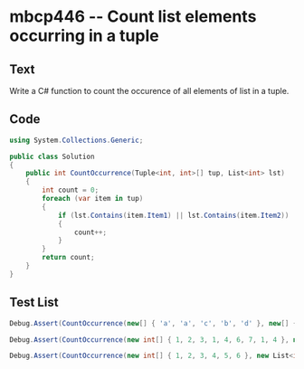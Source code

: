 # mbcp446 -- Count list elements occurring in a tuple

## Text

Write a C# function to count the occurence of all elements of list in a tuple.

## Code

```csharp
using System.Collections.Generic;

public class Solution
{
    public int CountOccurrence(Tuple<int, int>[] tup, List<int> lst)
    {
        int count = 0;
        foreach (var item in tup)
        {
            if (lst.Contains(item.Item1) || lst.Contains(item.Item2))
            {
                count++;
            }
        }
        return count;
    }
}
```

## Test List

```csharp
Debug.Assert(CountOccurrence(new[] { 'a', 'a', 'c', 'b', 'd' }, new[] { 'a', 'b' }) == 3);
```

```csharp
Debug.Assert(CountOccurrence(new int[] { 1, 2, 3, 1, 4, 6, 7, 1, 4 }, new int[] { 1, 4, 7 }) == 6);
```

```csharp
Debug.Assert(CountOccurrence(new int[] { 1, 2, 3, 4, 5, 6 }, new List<int> { 1, 2 }) == 2);
```
